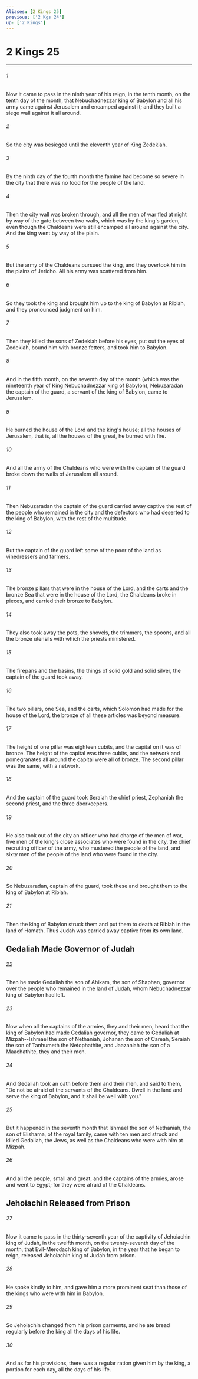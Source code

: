 ```yaml
---
Aliases: [2 Kings 25]
previous: ['2 Kgs 24']
up: ['2 Kings']
---
```

# 2 Kings 25

***


###### 1 
Now it came to pass in the ninth year of his reign, in the tenth month, on the tenth day of the month, that Nebuchadnezzar king of Babylon and all his army came against Jerusalem and encamped against it; and they built a siege wall against it all around. 

###### 2 
So the city was besieged until the eleventh year of King Zedekiah. 

###### 3 
By the ninth day of the fourth month the famine had become so severe in the city that there was no food for the people of the land. 

###### 4 
Then the city wall was broken through, and all the men of war fled at night by way of the gate between two walls, which was by the king's garden, even though the Chaldeans were still encamped all around against the city. And the king went by way of the plain. 

###### 5 
But the army of the Chaldeans pursued the king, and they overtook him in the plains of Jericho. All his army was scattered from him. 

###### 6 
So they took the king and brought him up to the king of Babylon at Riblah, and they pronounced judgment on him. 

###### 7 
Then they killed the sons of Zedekiah before his eyes, put out the eyes of Zedekiah, bound him with bronze fetters, and took him to Babylon. 

###### 8 
And in the fifth month, on the seventh day of the month (which was the nineteenth year of King Nebuchadnezzar king of Babylon), Nebuzaradan the captain of the guard, a servant of the king of Babylon, came to Jerusalem. 

###### 9 
He burned the house of the Lord and the king's house; all the houses of Jerusalem, that is, all the houses of the great, he burned with fire. 

###### 10 
And all the army of the Chaldeans who were with the captain of the guard broke down the walls of Jerusalem all around. 

###### 11 
Then Nebuzaradan the captain of the guard carried away captive the rest of the people who remained in the city and the defectors who had deserted to the king of Babylon, with the rest of the multitude. 

###### 12 
But the captain of the guard left some of the poor of the land as vinedressers and farmers. 

###### 13 
The bronze pillars that were in the house of the Lord, and the carts and the bronze Sea that were in the house of the Lord, the Chaldeans broke in pieces, and carried their bronze to Babylon. 

###### 14 
They also took away the pots, the shovels, the trimmers, the spoons, and all the bronze utensils with which the priests ministered. 

###### 15 
The firepans and the basins, the things of solid gold and solid silver, the captain of the guard took away. 

###### 16 
The two pillars, one Sea, and the carts, which Solomon had made for the house of the Lord, the bronze of all these articles was beyond measure. 

###### 17 
The height of one pillar was eighteen cubits, and the capital on it was of bronze. The height of the capital was three cubits, and the network and pomegranates all around the capital were all of bronze. The second pillar was the same, with a network. 

###### 18 
And the captain of the guard took Seraiah the chief priest, Zephaniah the second priest, and the three doorkeepers. 

###### 19 
He also took out of the city an officer who had charge of the men of war, five men of the king's close associates who were found in the city, the chief recruiting officer of the army, who mustered the people of the land, and sixty men of the people of the land who were found in the city. 

###### 20 
So Nebuzaradan, captain of the guard, took these and brought them to the king of Babylon at Riblah. 

###### 21 
Then the king of Babylon struck them and put them to death at Riblah in the land of Hamath. Thus Judah was carried away captive from its own land.

## Gedaliah Made Governor of Judah 

###### 22 
Then he made Gedaliah the son of Ahikam, the son of Shaphan, governor over the people who remained in the land of Judah, whom Nebuchadnezzar king of Babylon had left. 

###### 23 
Now when all the captains of the armies, they and their men, heard that the king of Babylon had made Gedaliah governor, they came to Gedaliah at Mizpah--Ishmael the son of Nethaniah, Johanan the son of Careah, Seraiah the son of Tanhumeth the Netophathite, and Jaazaniah the son of a Maachathite, they and their men. 

###### 24 
And Gedaliah took an oath before them and their men, and said to them, "Do not be afraid of the servants of the Chaldeans. Dwell in the land and serve the king of Babylon, and it shall be well with you." 

###### 25 
But it happened in the seventh month that Ishmael the son of Nethaniah, the son of Elishama, of the royal family, came with ten men and struck and killed Gedaliah, the Jews, as well as the Chaldeans who were with him at Mizpah. 

###### 26 
And all the people, small and great, and the captains of the armies, arose and went to Egypt; for they were afraid of the Chaldeans.

## Jehoiachin Released from Prison 

###### 27 
Now it came to pass in the thirty-seventh year of the captivity of Jehoiachin king of Judah, in the twelfth month, on the twenty-seventh day of the month, that Evil-Merodach king of Babylon, in the year that he began to reign, released Jehoiachin king of Judah from prison. 

###### 28 
He spoke kindly to him, and gave him a more prominent seat than those of the kings who were with him in Babylon. 

###### 29 
So Jehoiachin changed from his prison garments, and he ate bread regularly before the king all the days of his life. 

###### 30 
And as for his provisions, there was a regular ration given him by the king, a portion for each day, all the days of his life.
